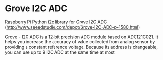 Grove I2C ADC
==============
Raspberry Pi Python i2c library for Grove I2C ADC (http://www.seeedstudio.com/depot/Grove-I2C-ADC-p-1580.html)

Grove - I2C ADC is a 12-bit precision ADC module based on ADC121C021. It helps you increase the accuracy of value collected from analog sensor by providing a constant reference voltage. Because its address is changeable, you can use up to 9 I2C ADC at the same time at most